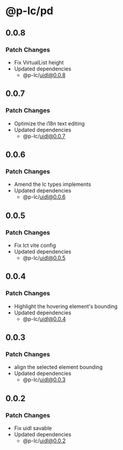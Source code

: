 # @p-lc/pd

## 0.0.8

### Patch Changes

- Fix VirtualList height
- Updated dependencies
  - @p-lc/uidl@0.0.8

## 0.0.7

### Patch Changes

- Optimize the i18n text editing
- Updated dependencies
  - @p-lc/uidl@0.0.7

## 0.0.6

### Patch Changes

- Amend the lc types implements
- Updated dependencies
  - @p-lc/uidl@0.0.6

## 0.0.5

### Patch Changes

- Fix lct vite config
- Updated dependencies
  - @p-lc/uidl@0.0.5

## 0.0.4

### Patch Changes

- Highlight the hovering element's bounding
- Updated dependencies
  - @p-lc/uidl@0.0.4

## 0.0.3

### Patch Changes

- align the selected element bounding
- Updated dependencies
  - @p-lc/uidl@0.0.3

## 0.0.2

### Patch Changes

- Fix uidl savable
- Updated dependencies
  - @p-lc/uidl@0.0.2
